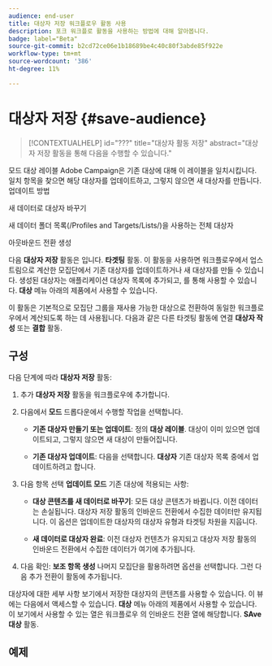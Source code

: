 ```yaml
---
audience: end-user
title: 대상자 저장 워크플로우 활동 사용
description: 포크 워크플로 활동을 사용하는 방법에 대해 알아봅니다.
badge: label="Beta"
source-git-commit: b2cd72ce06e1b18689be4c40c80f3abde85f922e
workflow-type: tm+mt
source-wordcount: '386'
ht-degree: 11%

---
```



# 대상자 저장 {#save-audience}

>[!CONTEXTUALHELP]
>id="???"
>title="대상자 활동 저장"
>abstract="대상자 저장 활동을 통해 다음을 수행할 수 있습니다."

모드 대상 레이블 Adobe Campaign은 기존 대상에 대해 이 레이블을 일치시킵니다. 일치 항목을 찾으면 해당 대상자를 업데이트하고, 그렇지 않으면 새 대상자를 만듭니다.
업데이트 방법

새 데이터로 대상자 바꾸기

새 데이터 폴더 목록(/Profiles and Targets/Lists/)을 사용하는 전체 대상자

아웃바운드 전환 생성


다음 **대상자 저장** 활동은 입니다. **타겟팅** 활동. 이 활동을 사용하면 워크플로우에서 업스트림으로 계산한 모집단에서 기존 대상자를 업데이트하거나 새 대상자를 만들 수 있습니다. 생성된 대상자는 애플리케이션 대상자 목록에 추가되고, 를 통해 사용할 수 있습니다. **대상** 메뉴 아래의 제품에서 사용할 수 있습니다.

이 활동은 기본적으로 모집단 그룹을 재사용 가능한 대상으로 전환하여 동일한 워크플로우에서 계산되도록 하는 데 사용됩니다. 다음과 같은 다른 타겟팅 활동에 연결 **대상자 작성** 또는 **결합** 활동.

## 구성

다음 단계에 따라 **대상자 저장** 활동:

1. 추가 **대상자 저장** 활동을 워크플로우에 추가합니다.

   <!--![](../assets/workflow-save-audience.png)-->

1. 다음에서 **모드** 드롭다운에서 수행할 작업을 선택합니다.

   * **기존 대상자 만들기 또는 업데이트**: 정의 **대상 레이블**. 대상이 이미 있으면 업데이트되고, 그렇지 않으면 새 대상이 만들어집니다.

   * **기존 대상자 업데이트**: 다음을 선택합니다. **대상자** 기존 대상자 목록 중에서 업데이트하려고 합니다.

1. 다음 항목 선택 **업데이트 모드** 기존 대상에 적용되는 사항:

   * **대상 콘텐츠를 새 데이터로 바꾸기**: 모든 대상 콘텐츠가 바뀝니다. 이전 데이터는 손실됩니다. 대상자 저장 활동의 인바운드 전환에서 수집한 데이터만 유지됩니다. 이 옵션은 업데이트한 대상자의 대상자 유형과 타겟팅 차원을 지웁니다.

   * **새 데이터로 대상자 완료**: 이전 대상자 컨텐츠가 유지되고 대상자 저장 활동의 인바운드 전환에서 수집한 데이터가 여기에 추가됩니다.

1. 다음 확인: **보조 항목 생성** 나머지 모집단을 활용하려면 옵션을 선택합니다. 그런 다음 추가 전환이 활동에 추가됩니다.

대상자에 대한 세부 사항 보기에서 저장한 대상자의 콘텐츠를 사용할 수 있습니다. 이 뷰에는 다음에서 액세스할 수 있습니다. **대상** 메뉴 아래의 제품에서 사용할 수 있습니다. 이 보기에서 사용할 수 있는 열은 워크플로우 의 인바운드 전환 열에 해당합니다. **SAve 대상** 활동.


## 예제



